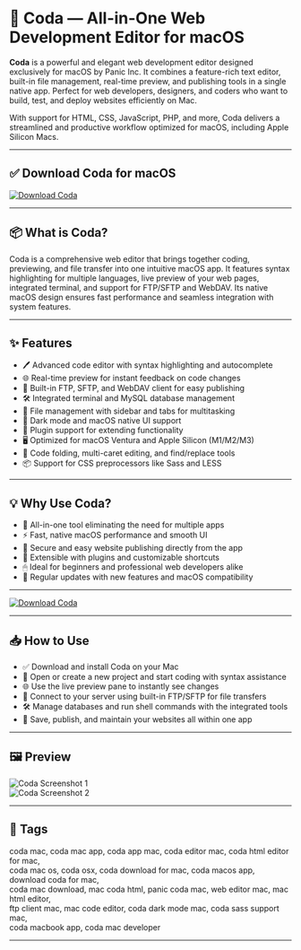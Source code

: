 # 🧩 Coda — All-in-One Web Development Editor for macOS

**Coda** is a powerful and elegant web development editor designed exclusively for macOS by Panic Inc. It combines a feature-rich text editor, built-in file management, real-time preview, and publishing tools in a single native app. Perfect for web developers, designers, and coders who want to build, test, and deploy websites efficiently on Mac.

With support for HTML, CSS, JavaScript, PHP, and more, Coda delivers a streamlined and productive workflow optimized for macOS, including Apple Silicon Macs.

---

## ✅ Download Coda for macOS  
[![Download Coda](https://img.shields.io/badge/Download-Coda-blueviolet)](#)

---

## 📦 What is Coda?

Coda is a comprehensive web editor that brings together coding, previewing, and file transfer into one intuitive macOS app. It features syntax highlighting for multiple languages, live preview of your web pages, integrated terminal, and support for FTP/SFTP and WebDAV. Its native macOS design ensures fast performance and seamless integration with system features.

---

## ✨ Features

- 🖊️ Advanced code editor with syntax highlighting and autocomplete  
- 🌐 Real-time preview for instant feedback on code changes  
- 🔄 Built-in FTP, SFTP, and WebDAV client for easy publishing  
- 🛠 Integrated terminal and MySQL database management  
- 📁 File management with sidebar and tabs for multitasking  
- 🌙 Dark mode and macOS native UI support  
- 🧩 Plugin support for extending functionality  
- 🖥 Optimized for macOS Ventura and Apple Silicon (M1/M2/M3)  
- 🧠 Code folding, multi-caret editing, and find/replace tools  
- 📦 Support for CSS preprocessors like Sass and LESS  

---

## 💡 Why Use Coda?

- 🎯 All-in-one tool eliminating the need for multiple apps  
- ⚡ Fast, native macOS performance and smooth UI  
- 🔐 Secure and easy website publishing directly from the app  
- 🧩 Extensible with plugins and customizable shortcuts  
- 🖱 Ideal for beginners and professional web developers alike  
- 🔄 Regular updates with new features and macOS compatibility  

---

[![Download Coda](https://img.shields.io/badge/Download-Coda-blueviolet)](#)

---

## 📥 How to Use

- ✅ Download and install Coda on your Mac  
- 📂 Open or create a new project and start coding with syntax assistance  
- 🌐 Use the live preview pane to instantly see changes  
- 🔌 Connect to your server using built-in FTP/SFTP for file transfers  
- 🛠 Manage databases and run shell commands with the integrated tools  
- 💾 Save, publish, and maintain your websites all within one app  

---

## 🖼 Preview

![Coda Screenshot 1](https://www.mactrast.com/wp-content/uploads/2019/03/coda_replacement_screenshot.png)  
![Coda Screenshot 2](https://panic.com/coda/images/screenshots-editor-dark-256.png)

---

## 📌 Tags

coda mac, coda mac app, coda app mac, coda editor mac, coda html editor for mac,  
coda mac os, coda osx, coda download for mac, coda macos app, download coda for mac,  
coda mac download, mac coda html, panic coda mac, web editor mac, mac html editor,  
ftp client mac, mac code editor, coda dark mode mac, coda sass support mac,  
coda macbook app, coda mac developer

---
